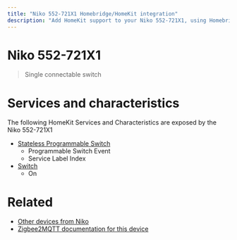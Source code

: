 ```yaml
---
title: "Niko 552-721X1 Homebridge/HomeKit integration"
description: "Add HomeKit support to your Niko 552-721X1, using Homebridge, Zigbee2MQTT and homebridge-z2m."
---
```

<!---
This file has been GENERATED using src/docgen/docgen.ts
DO NOT EDIT THIS FILE MANUALLY!
-->
# Niko 552-721X1
> Single connectable switch


# Services and characteristics
The following HomeKit Services and Characteristics are exposed by
the Niko 552-721X1

* [Stateless Programmable Switch](../../action.md)
  * Programmable Switch Event
  * Service Label Index
* [Switch](../../switch.md)
  * On


# Related
* [Other devices from Niko](../index.md#niko)
* [Zigbee2MQTT documentation for this device](https://www.zigbee2mqtt.io/devices/552-721X1.html)